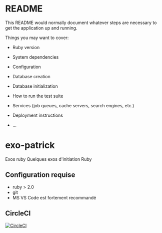 # README

This README would normally document whatever steps are necessary to get the
application up and running.

Things you may want to cover:

* Ruby version

* System dependencies

* Configuration

* Database creation

* Database initialization

* How to run the test suite

* Services (job queues, cache servers, search engines, etc.)

* Deployment instructions

* ...
# exo-patrick
Exos ruby
Quelques exos d'initiation Ruby

## Configuration requise
- ruby > 2.0
- git
- MS VS Code est fortement recommandé

## CircleCI
[![CircleCI](https://circleci.com/gh/RSRBX07/exo-patrick.svg?style=svg)](https://circleci.com/gh/RSRBX07/exo-patrick)